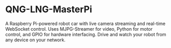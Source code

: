 # QNG-LNG-MasterPi
A Raspberry Pi-powered robot car with live camera streaming and real-time WebSocket control. Uses MJPG-Streamer for video, Python for motor control, and GPIO for hardware interfacing. Drive and watch your robot from any device on your network.
